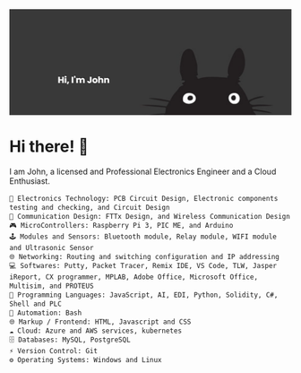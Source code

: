 <img align="center" alt="Coding" width="1000" src="banner.png">


# Hi there! 👋

I am John, a licensed and Professional Electronics Engineer and a Cloud Enthusiast.

	🧠 Electronics Technology: PCB Circuit Design, Electronic components testing and checking, and Circuit Design
	📡 Communication Design: FTTx Design, and Wireless Communication Design
	🎮 MicroControllers: Raspberry Pi 3, PIC ME, and Arduino
	🕹 Modules and Sensors: Bluetooth module, Relay module, WIFI module and Ultrasonic Sensor
	🌐 Networking: Routing and switching configuration and IP addressing
	💻 Softwares: Putty, Packet Tracer, Remix IDE, VS Code, TLW, Jasper iReport, CX programmer, MPLAB, Adobe Office, Microsoft Office, Multisim, and PROTEUS
	📝 Programming Languages: JavaScript, AI, EDI, Python, Solidity, C#, Shell and PLC
	🤖 Automation: Bash
	🌐 Markup / Frontend: HTML, Javascript and CSS
	☁ Cloud: Azure and AWS services, kubernetes
	🗄 Databases: MySQL, PostgreSQL
	⚡ Version Control: Git
	⚙️ Operating Systems: Windows and Linux
